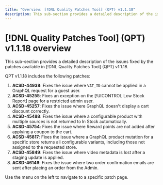 ```yaml
---
title: "Overview: [!DNL Quality Patches Tool] (QPT) v1.1.18"
description: This sub-section provides a detailed description of the issues fixed by the patches available in [!DNL Quality Patches Tool] (QPT) v1.1.18.
---
```

# [!DNL Quality Patches Tool] (QPT) v1.1.18 overview

This sub-section provides a detailed description of the issues fixed by the patches available in [!DNL Quality Patches Tool] (QPT) v1.1.18.

QPT v1.1.18 includes the following patches:

1. **ACSD-44938**: Fixes the issue where `VAT_ID` cannot be applied in a GraphQL request for a guest user.
1. **ACSD-45255**: Fixes an exception on the [!UICONTROL Low Stock Report] page for a restricted admin user.
1. **ACSD-45257**: Fixes the issue where GraphQL doesn't display a cart discount correctly.
1. **ACSD-45488**: Fixes the issue where a configurable product with multiple sources is not returned to In Stock automatically.
1. **ACSD-45754**: Fixes the issue where Reward points are not added after applying a coupon to the cart.
1. **ACSD-45817**: Fixes the issue where a GraphQL product mutation for a specific store returns all configurable variants, including those not assigned to the requested store.
1. **ACSD-45849**: Fixes the issue where video metadata is lost after a staging update is applied.
1. **ACSD-46146**: Fixes the issue where two order confirmation emails are sent after placing an order from the Admin.

Use the menu on the left to navigate to a specific patch page.
